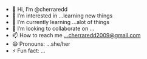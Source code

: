 - 👋 Hi, I’m @cherraredd
- 👀 I’m interested in ...learning new things
- 🌱 I’m currently learning ...alot of things
- 💞️ I’m looking to collaborate on ...
- 📫 How to reach me ...cherraredd2009@gmail.com
- 😄 Pronouns: ...she/her
- ⚡ Fun fact: ...

<!---
cherraredd/cherraredd is a ✨ special ✨ repository because its `README.md` (this file) appears on your GitHub profile.
You can click the Preview link to take a look at your changes.
--->
